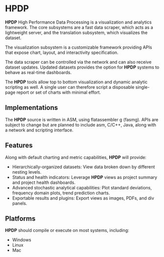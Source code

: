 # HPDP #

**HPDP**  High Performance Data Processing is a visualization and analytics framework. The core subsystems are a fast data scraper, which acts as a lightweight server, and the translation subsystem, which visualizes the dataset.

The visualization subsystem is a customizable framework providing APIs that expose chart, layout, and interactivity specification.

The data scraper can be controlled via the network and can also receive dataset updates. Updated datasets provides the option for **HPDP** systems to behave as real-time dashboards.

The **HPDP** tools allow top to bottom visualization and dynamic analytic scripting as well. A single user can therefore script a disposable single-page report or set of charts with minimal effort.

## Implementations ##

The **HPDP** source is written in ASM, using flatassembler g (fasmg). APIs are subject to change but are planned to include asm, C/C++, Java, along with a network and scripting interface.

## Features ##

Along with default charting and metric capabilities, **HPDP** will provide:

* Hierarchically-organized datasets: View data broken down by different nesting levels.
* Status and health indicators: Leverage **HPDP** views as project summary and project health dashboards.
* Advanced stochastic analytical capabilities: Plot standard deviations, frequency domain plots, trend prediction charts. 
* Exportable results and plugins: Export views as images, PDFs, and div panels.

## Platforms ##

**HPDP** should compile or execute on most systems, including:

* Windows
* Linux
* Mac